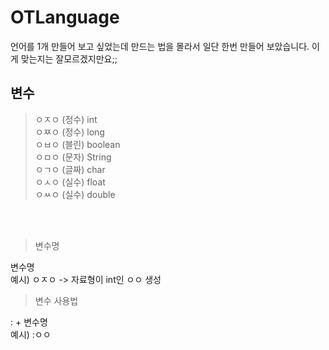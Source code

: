# OTLanguage

언어를 1개 만들어 보고 싶었는데 만드는 법을 몰라서 일단 한번 만들어 보았습니다. 이게 맞는지는 잘모르겠지만요;;
</br>

## 변수
>ㅇㅈㅇ (정수) int </br>
>ㅇㅉㅇ (정수) long </br>
>ㅇㅂㅇ (블린) boolean </br>
>ㅇㅁㅇ (문자) String </br>
>ㅇㄱㅇ (글짜) char </br>
>ㅇㅅㅇ (실수) float </br>
>ㅇㅆㅇ (실수) double </br>

</br>
</br>

>변수명

변수명</br>
예시) ㅇㅈㅇ -> 자료형이 int인 ㅇㅇ 생성 </br>



>변수 사용법


: + 변수명</br>
예시) :ㅇㅇ</br>
